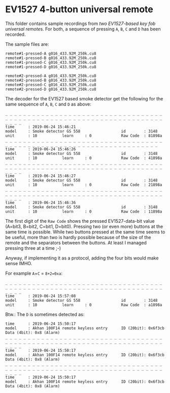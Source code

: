 # EV1527 4-button universal remote

This folder contains sample recordings from _two_ *EV1527-based key fob universal remote*s.
For both, a sequence of pressing `A`, `B`, `C` and `D` has been recorded.

The sample files are:
```
remote#1-pressed-A g016_433.92M_250k.cu8
remote#1-pressed-B g016_433.92M_250k.cu8
remote#1-pressed-C g016_433.92M_250k.cu8
remote#1-pressed-D g016_433.92M_250k.cu8

remote#2-pressed-A g016_433.92M_250k.cu8
remote#2-pressed-B g016_433.92M_250k.cu8
remote#2-pressed-C g016_433.92M_250k.cu8
remote#2-pressed-D g016_433.92M_250k.cu8
```

The decoder for the EV1527 based smoke detector get the following for the same sequence of `A`, `B`, `C` and `D` as above:

```
_ _ _ _ _ _ _ _ _ _ _ _ _ _ _ _ _ _ _ _ _ _ _ _ _ _ _ _ _ _ _ _ _ _ _ _ _ _ _ _ _ _ _ _ _ _ _ _ _ _ _ _ _ _ _ _ _ _ _ _ _ _ _ _ _ _ _ _ _ _ _ _ _ _
time      : 2019-06-24 15:46:21
model     : Smoke detector GS 558                  id        : 3148
unit      : 10           learn     : 0             Raw Code  : 81898a
_ _ _ _ _ _ _ _ _ _ _ _ _ _ _ _ _ _ _ _ _ _ _ _ _ _ _ _ _ _ _ _ _ _ _ _ _ _ _ _ _ _ _ _ _ _ _ _ _ _ _ _ _ _ _ _ _ _ _ _ _ _ _ _ _ _ _ _ _ 
time      : 2019-06-24 15:46:26
model     : Smoke detector GS 558                  id        : 3148
unit      : 10           learn     : 0             Raw Code  : 41898a
_ _ _ _ _ _ _ _ _ _ _ _ _ _ _ _ _ _ _ _ _ _ _ _ _ _ _ _ _ _ _ _ _ _ _ _ _ _ _ _ _ _ _ _ _ _ _ _ _ _ _ _ _ _ _ _ _ _ _ _ _ _ _ _ _ _ _ _ _ _ _ _ _ _
time      : 2019-06-24 15:46:27
model     : Smoke detector GS 558                  id        : 3148
unit      : 10           learn     : 0             Raw Code  : 21898a
_ _ _ _ _ _ _ _ _ _ _ _ _ _ _ _ _ _ _ _ _ _ _ _ _ _ _ _ _ _ _ _ _ _ _ _ _ _ _ _ _ _ _ _ _ _ _ _ _ _ _ _ _ _ _ _ _ _ _ _ _ _ _ _ _ _ _ _ _ _ _ _ _ _
time      : 2019-06-24 15:46:36
model     : Smoke detector GS 558                  id        : 3148
unit      : 10           learn     : 0             Raw Code  : 11898a
```
The first digit of the `Raw Code` shows the pressed EV1527-data-bit value (A=bit3, B=bit2, C=bit1, D=bit0).
Pressing two (or even more) buttons at the same time is possible. While two buttons pressed at the same time seems to be useful, more than two is hardly possible because of the size of the remote and the separators between the buttons. 
At least I managed pressing three at a time ;-)

Anyway, if implementing it as a protocol, adding the four bits would make sense IMHO.

For example `A`+`C` = `8+2=0xa`:

```
_ _ _ _ _ _ _ _ _ _ _ _ _ _ _ _ _ _ _ _ _ _ _ _ _ _ _ _ _ _ _ _ _ _ _ _ _ _ _ _ _ _ _ _ _ _ _ _ _ _ _ _ _ _ _ _ _ _ _ _ _ _ _ _ _ _ _ _ _ _ _ _ _ _
time      : 2019-06-24 15:57:08
model     : Smoke detector GS 558                  id        : 3148
unit      : 10           learn     : 0             Raw Code  : a1898a
```

Btw.: The `D` is sometimes detected as:

```
time      : 2019-06-24 15:50:17
model     : Akhan 100F14 remote keyless entry      ID (20bit): 0x6f3cb
Data (4bit): 0x8 (Alarm)
_ _ _ _ _ _ _ _ _ _ _ _ _ _ _ _ _ _ _ _ _ _ _ _ _ _ _ _ _ _ _ _ _ _ _ _ _ _ _ _ _ _ _ _ _ _ _ _ _ _ _ _ _ _ _ _ _ _ _ _ _ _ _ _ _ _ _ _ _ _ _ _ _ _
time      : 2019-06-24 15:50:17
model     : Akhan 100F14 remote keyless entry      ID (20bit): 0x6f3cb
Data (4bit): 0x8 (Alarm)
_ _ _ _ _ _ _ _ _ _ _ _ _ _ _ _ _ _ _ _ _ _ _ _ _ _ _ _ _ _ _ _ _ _ _ _ _ _ _ _ _ _ _ _ _ _ _ _ _ _ _ _ _ _ _ _ _ _ _ _ _ _ _ _ _ _ _ _ _ _ _ _ _ _
time      : 2019-06-24 15:50:17
model     : Akhan 100F14 remote keyless entry      ID (20bit): 0x6f3cb
Data (4bit): 0x8 (Alarm)
```
